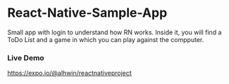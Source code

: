 # React-Native-Sample-App

Small app with login to understand how RN works. Inside it, you will find a ToDo List and a game in which you can play against the compputer.

### Live Demo

https://expo.io/@alhwin/reactnativeproject
